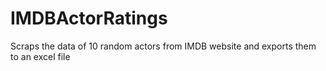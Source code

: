 # IMDBActorRatings
Scraps the data of 10 random actors from IMDB website and exports them to an excel file
